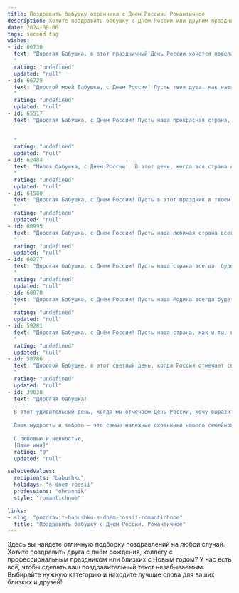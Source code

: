 ```yaml
---
title: Поздравить бабушку охранника с Днем России. Романтичное
description: Хотите поздравить бабушку с Днем России или другим праздником? Наш ИИ создаст незабываемое поздравление, а вы обязательно выделитесь среди других.  
date: 2024-09-06
tags: second tag
wishes:
- id: 66730
  text: "Дорогая Бабушка, в этот праздничный День России хочется пожелать тебе всего самого прекрасного и светлого! Пусть твоя жизнь будет полна любви, радости, тепла и уюта, как наша великая страна. Пусть твоя душа всегда будет спокойна и защищена, как надежный охранник! С праздником, моя любимая Бабушка!
  "
  rating: "undefined"
  updated: "null"
- id: 66729
  text: "Дорогой моей Бабушке, с Днем России! Пусть твоя душа, как наша Родина, всегда будет сильной, свободной и прекрасной! Твоя любовь и забота - самая надежная охрана, которую я знаю. Спасибо за твое сердце, полное тепла, и за твою стойкость, подобную духу великой России.
  "
  rating: "undefined"
  updated: "null"
- id: 65517
  text: "Дорогая Бабушка, с Днем России! Пусть наша прекрасная страна, как и ты, всегда будет сильна духом, полна любви и заботы. Твоя служба охраны – это не просто профессия, это символ надежности и верности,  а ты – настоящий ангел-хранитель,  всегда готовый защитить своих близких.
  
  
  "
  rating: "undefined"
  updated: "null"
- id: 62484
  text: "Милая бабушка, с Днем России!  В этот день, когда вся страна ликует, я желаю тебе крепкого здоровья, чтобы ты всегда была опорой нашей семьи, и мирного неба над головой, чтобы ты могла наслаждаться каждым днем в окружении любящих тебя людей. Ты - настоящая героиня, хранительница семейных традиций и тепла, и мы бесконечно благодарны тебе за твою любовь и заботу.  Пусть в твоей душе всегда царит гармония и спокойствие, а жизнь будет полна ярких красок!
  "
  rating: "undefined"
  updated: "null"
- id: 61500
  text: "Дорогая Бабушка, с Днем России! Пусть в этот праздник в твоем сердце царит мир и спокойствие, как на твоем посту, где ты всегда стоишь на страже порядка и безопасности, даря нам чувство защищенности. Спасибо тебе за твой  нелегкий труд, за твою преданность и самоотверженность!
  "
  rating: "undefined"
  updated: "null"
- id: 60995
  text: "Дорогая Бабушка, с Днем России! Пусть наша любимая страна всегда остаётся для Вас символом мира, тепла и надежды. Пусть каждый день  будет наполнен любовью, счастьем и радостью, а  Ваша нежная душа  находит покой в тихих вечерах.  Желаю Вам  здоровья, благополучия и долгих лет жизни!
  "
  rating: "undefined"
  updated: "null"
- id: 60277
  text: "Дорогая бабушка, с Днем России! Пусть наша страна всегда  будет для тебя  оплотом  любви,  безопасности и  спокойствия, как  ты  безопасно и  верно  охраняешь  свой  дом  и  сердца своих  близких.  В этот  день  желаю  тебе  чувствовать  себя  любимой  и  счастливой, как  в  самом  красивом  и  спокойном  уголке  нашей  Родины.
  "
  rating: "undefined"
  updated: "null"
- id: 60070
  text: "Дорогая Бабушка, с Днём России! Пусть наша Родина всегда будет для тебя символом мира, любви и благополучия. Спасибо тебе за твою верность и преданность, за твою любовь и заботу. Пусть твоя душа всегда будет спокойна, а сердце радостно. С праздником!
  "
  rating: "undefined"
  updated: "null"
- id: 59281
  text: "Дорогая Бабушка, с Днём России! Пусть наша страна, как и ты, всегда будет сильной, доброй и защищенной. Несмотря на трудности профессии охранника, ты всегда находила время для любви и заботы. Спасибо за твою нежность, которая делает мир вокруг нас безопасным и прекрасным.
  "
  rating: "undefined"
  updated: "null"
- id: 58786
  text: "Дорогой Бабушке, в этот светлый день, когда Россия отмечает свой праздник, я хочу пожелать тебе неиссякаемой энергии, крепкого здоровья и душевного спокойствия. Пусть твоё сердце хранит мир и любовь, а жизнь наполняется яркими красками и теплыми мгновениями. Спасибо тебе за твою стойкость, мудрость и храбрость, которыми ты всегда делилась со мной. С Днем России!
  "
  rating: "undefined"
  updated: "null"
- id: 39038
  text: "Дорогая бабушка!
  
  В этот удивительный день, когда мы отмечаем День России, хочу выразить свою безграничную любовь и восхищение вами. Вы — как стена, защищающая нас от невзгод, точно так же, как охранник оберегает свои святыни.
  
  Ваша мудрость и забота — это самые надежные охранники нашего семейного счастья. Желаю вам здоровья, тепла и долгих лет жизни, чтобы в вашем сердце всегда светила яркая звезда любви и гармонии. Пусть каждый день дарит вам радость, а мир вокруг будет полон красоты и вдохновения.
  
  С любовью и нежностью,
  [Ваше имя]"
  rating: "0"
  updated: "null"

selectedValues:
  recipients: "babushku"
  holidays: "s-dnem-rossii"
  professions: "ohrannik"
  style: "romantichnoe"

links:
- slug: "pozdravit-babushku-s-dnem-rossii-romantichnoe"
  title: "Поздравить бабушку с Днем России. Романтичное"
---
```


Здесь вы найдете отличную подборку поздравлений на любой случай. 
Хотите поздравить друга с днём рождения, коллегу с профессиональным праздником или близких с Новым годом? У нас есть всё, чтобы сделать ваш поздравительный текст незабываемым. Выбирайте нужную категорию и находите лучшие слова для ваших близких и друзей!
